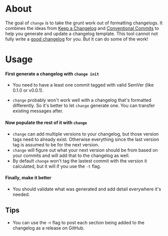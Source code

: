 # About

The goal of `change` is to take the grunt work out of formatting changelogs. It combines the ideas from
[Keep a Changelog](https://keepachangelog.com/en/1.0.0/)
and [Conventional Commits](https://www.conventionalcommits.org/en/v1.0.0/)
to help you generate and update a changelog template.
This tool cannot not fully write a [good changelog](https://keepachangelog.com/en/1.0.0/#bad-practices) for you.
But it can do some of the work!


# Usage

#### First generate a changelog with `change init`
* You need to have a least one commit tagged with valid SemVer (like 0.1.0 or v0.0.1).

* `change` probably won't work well with a changelog that's formatted differently.
So it's better to let `change` generate one. You can transfer existing messages after.

#### Now populate the rest of it with `change`
* `change` can add multiple versions to your changelog, but those version tags need to already exist.
Otherwise everything since the last version tag is assumed to be for the next version.
* `change` will figure out what your next version should be from based on your commits and will add that to the changelog as well.
* By default `change` won't tag the lastest commit with the version it calculated, but it will if you use the `-t` flag.

#### Finally, make it better
* You should validate what was generated and add detail everywhere it's needed.


## Tips
* You can use the -r flag to post each section being added to the changelog as a release on GitHub.
